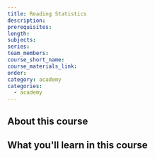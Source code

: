 ```yaml
---
title: Reading Statistics
description:
prerequisites:
length:
subjects:
series:
team_members:
course_short_name:
course_materials_link:
order:
category: academy
categories:
  - academy
---
```

## About this course

## What you'll learn in this course